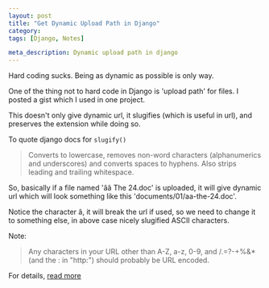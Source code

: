 ```yaml
---
layout: post
title: "Get Dynamic Upload Path in Django"
category:
tags: [Django, Notes]

meta_description: Dynamic upload path in django
---
```

Hard coding sucks. Being as dynamic as possible is only way. 

One of the thing not to hard code in Django is 'upload path' for files. I posted a gist which I used in one project. 

<script src="https://gist.github.com/neokya/5370749.js"></script>

This doesn't only give dynamic url, it slugifies (which is useful in url), and preserves the extension while doing so.

To quote django docs for `slugify()`

>Converts to lowercase, removes non-word characters (alphanumerics and underscores) and converts spaces to hyphens. Also strips leading and trailing whitespace.

So, basically if a file named 'ââ The 24.doc' is uploaded, it will give dynamic url which will look something like this 'documents/01/aa-the-24.doc'.

Notice the character â, it will break the url if used, so we need to change it to something else, in above case nicely slugified ASCII characters.

Note:
>Any characters in your URL other than A-Z, a-z, 0-9, and /.=?-+%&* (and the : in "http:") should probably be URL encoded.

For details, [read more][1]

[1]: http://meta.stackoverflow.com/questions/21147/non-ascii-characters-in-external-links  

 
  